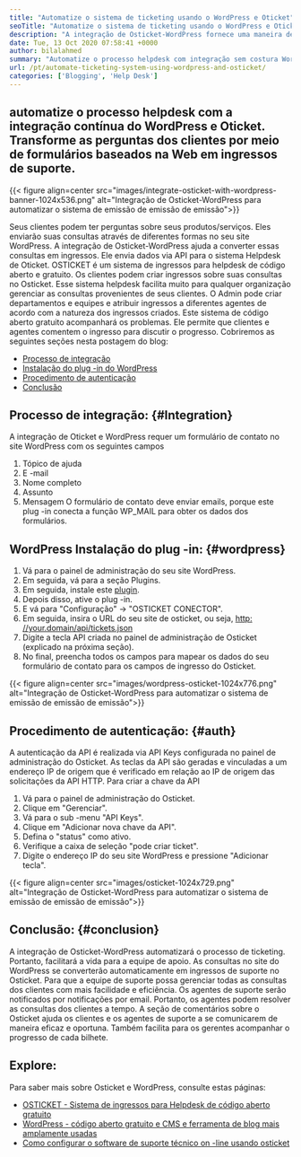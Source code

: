 ```yaml
---
title: "Automatize o sistema de ticketing usando o WordPress e Oticket" 
seoTitle: "Automatize o sistema de ticketing usando o WordPress e Oticket" 
description: "A integração de Osticket-WordPress fornece uma maneira de os clientes gerarem ingressos de suporte no site WordPress e gerenciá-los no painel de osticket." 
date: Tue, 13 Oct 2020 07:58:41 +0000
author: bilalahmed
summary: "Automatize o processo helpdesk com integração sem costura WordPress e Osticket. Transforme as perguntas dos clientes por meio de formulários baseados na Web em ingressos de suporte." 
url: /pt/automate-ticketing-system-using-wordpress-and-osticket/
categories: ['Blogging', 'Help Desk']
---
```


## automatize o processo helpdesk com a integração contínua do WordPress e Oticket. Transforme as perguntas dos clientes por meio de formulários baseados na Web em ingressos de suporte.

{{< figure align=center src="images/integrate-osticket-with-wordpress-banner-1024x536.png" alt="Integração de Osticket-WordPress para automatizar o sistema de emissão de emissão de emissão">}}

Seus clientes podem ter perguntas sobre seus produtos/serviços. Eles enviarão suas consultas através de diferentes formas no seu site WordPress. A integração de Osticket-WordPress ajuda a converter essas consultas em ingressos. Ele envia dados via API para o sistema Helpdesk de Oticket.
OSTICKET é um sistema de ingressos para helpdesk de código aberto e gratuito. Os clientes podem criar ingressos sobre suas consultas no Osticket. Esse sistema helpdesk facilita muito para qualquer organização gerenciar as consultas provenientes de seus clientes. O Admin pode criar departamentos e equipes e atribuir ingressos a diferentes agentes de acordo com a natureza dos ingressos criados. Este sistema de código aberto gratuito acompanhará os problemas. Ele permite que clientes e agentes comentem o ingresso para discutir o progresso. Cobriremos as seguintes seções nesta postagem do blog:
  * [Processo de integração][1]
  * [Instalação do plug -in do WordPress][2]
  * [Procedimento de autenticação][3]
  * [Conclusão][4]

## Processo de integração:   {#Integration}
A integração de Oticket e WordPress requer um formulário de contato no site WordPress com os seguintes campos
  1. Tópico de ajuda
  2. E -mail
  3. Nome completo
  4. Assunto
  5. Mensagem
O formulário de contato deve enviar emails, porque este plug -in conecta a função WP_MAIL para obter os dados dos formulários.

## WordPress Instalação do plug -in:   {#wordpress}
  1. Vá para o painel de administração do seu site WordPress.
  2. Em seguida, vá para a seção Plugins.
  3. Em seguida, instale este [plugin][5].
  4. Depois disso, ative o plug -in.
  5. E vá para "Configuração" -> "OSTICKET CONECTOR".
  6. Em seguida, insira o URL do seu site de osticket, ou seja, [http: //your.domain/api/tickets.json][6]
  7. Digite a tecla API criada no painel de administração de Osticket (explicado na próxima seção).
  8. No final, preencha todos os campos para mapear os dados do seu formulário de contato para os campos de ingresso do Osticket.

{{< figure align=center src="images/wordpress-osticket-1024x776.png" alt="Integração de Osticket-WordPress para automatizar o sistema de emissão de emissão de emissão">}}


## Procedimento de autenticação:   {#auth}
A autenticação da API é realizada via API Keys configurada no painel de administração do Osticket. As teclas da API são geradas e vinculadas a um endereço IP de origem que é verificado em relação ao IP de origem das solicitações da API HTTP. Para criar a chave da API
  1. Vá para o painel de administração do Osticket.
  2. Clique em "Gerenciar".
  3. Vá para o sub -menu "API Keys".
  4. Clique em "Adicionar nova chave da API".
  5. Defina o "status" como ativo.
  6. Verifique a caixa de seleção "pode ​​criar ticket".
  7. Digite o endereço IP do seu site WordPress e pressione "Adicionar tecla".

{{< figure align=center src="images/osticket-1024x729.png" alt="Integração de Osticket-WordPress para automatizar o sistema de emissão de emissão de emissão">}}


## Conclusão:   {#conclusion}
A integração de Osticket-WordPress automatizará o processo de ticketing. Portanto, facilitará a vida para a equipe de apoio. As consultas no site do WordPress se converterão automaticamente em ingressos de suporte no Osticket. Para que a equipe de suporte possa gerenciar todas as consultas dos clientes com mais facilidade e eficiência. Os agentes de suporte serão notificados por notificações por email. Portanto, os agentes podem resolver as consultas dos clientes a tempo. A seção de comentários sobre o Osticket ajuda os clientes e os agentes de suporte a se comunicarem de maneira eficaz e oportuna. Também facilita para os gerentes acompanhar o progresso de cada bilhete.

## Explore:
Para saber mais sobre Osticket e WordPress, consulte estas páginas:
  * [OSTICKET - Sistema de ingressos para Helpdesk de código aberto gratuito][7]
  * [WordPress - código aberto gratuito e CMS e ferramenta de blog mais amplamente usadas][8]
  * [Como configurar o software de suporte técnico on -line usando osticket][9]

  
[1]: #integration
[2]: #wordpress
[3]: #auth
[4]: #conclusion
[5]: https://href.li/?https://wordpress.org/plugins/scand-osticket-connector/
[6]: https://href.li/?http://your.domain/api/tickets.json
[7]: https://href.li/?https://products.containerize.com/helpdesk/osticket
[8]: https://href.li/?https://products.containerize.com/blogging/wordpress
[9]: https://blog.containerize.com/helpdesk/how-to-set-up-help-desk-system-using-osticket/
